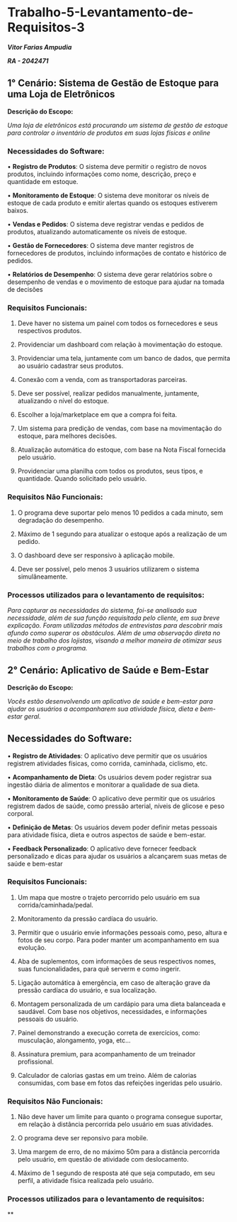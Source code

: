 # Trabalho-5-Levantamento-de-Requisitos-3

***Vitor Farias Ampudia***

***RA - 2042471***

## 1° Cenário: Sistema de Gestão de Estoque para uma Loja de Eletrônicos 
**Descrição do Escopo:**

*Uma loja de eletrônicos está procurando um sistema de gestão de estoque para 
controlar o inventário de produtos em suas lojas físicas e online*  

### Necessidades do Software:

• **Registro de Produtos**: O sistema deve permitir o registro de novos produtos, 
incluindo informações como nome, descrição, preço e quantidade em 
estoque. 

• **Monitoramento de Estoque**: O sistema deve monitorar os níveis de estoque 
de cada produto e emitir alertas quando os estoques estiverem baixos. 

• **Vendas e Pedidos**: O sistema deve registrar vendas e pedidos de produtos, 
atualizando automaticamente os níveis de estoque. 

• **Gestão de Fornecedores**: O sistema deve manter registros de fornecedores 
de produtos, incluindo informações de contato e histórico de pedidos. 

• **Relatórios de Desempenho**: O sistema deve gerar relatórios sobre o 
desempenho de vendas e o movimento de estoque para ajudar na tomada 
de decisões

### Requisitos Funcionais:

1. Deve haver no sistema um painel com todos os fornecedores e seus respectivos produtos.

2. Providenciar um dashboard com relação à movimentação do estoque.

3. Providenciar uma tela, juntamente com um banco de dados, que permita ao usuário cadastrar seus produtos.

4. Conexão com a venda, com as transportadoras parceiras.

5. Deve ser possível, realizar pedidos manualmente, juntamente, atualizando o nível do estoque.

6. Escolher a loja/marketplace em que a compra foi feita.

7. Um sistema para predição de vendas, com base na movimentação do estoque, para melhores decisões.

8. Atualização automática do estoque, com base na Nota Fiscal fornecida pelo usuário.

9. Providenciar uma planilha com todos os produtos, seus tipos, e quantidade. Quando solicitado pelo usuário.

### Requisitos Não Funcionais:

1. O programa deve suportar pelo menos 10 pedidos a cada minuto, sem degradação do desempenho.

2. Máximo de 1 segundo para atualizar o estoque após a realização de um pedido.

3. O dashboard deve ser responsivo à aplicação mobile.

4. Deve ser possível, pelo menos 3 usuários utilizarem o sistema simulâneamente.

### Processos utilizados para o levantamento de requisitos:

*Para capturar as necessidades do sistema, foi-se analisado sua necessidade, além de sua função requisitada pelo cliente, em sua breve explicação. Foram utilizadas métodos de entrevistas para descobrir mais afundo como superar os obstáculos. Além de uma observação direta no meio de trabalho dos lojistas, visando a melhor maneira de otimizar seus trabalhos com o programa.*

## 2° Cenário: Aplicativo de Saúde e Bem-Estar 
**Descrição do Escopo:** 

*Vocês estão desenvolvendo um aplicativo de saúde e bem-estar para ajudar os 
usuários a acompanharem sua atividade física, dieta e bem-estar geral.*

## Necessidades do Software:  

• **Registro de Atividades**: O aplicativo deve permitir que os usuários registrem 
atividades físicas, como corrida, caminhada, ciclismo, etc. 

• **Acompanhamento de Dieta**: Os usuários devem poder registrar sua 
ingestão diária de alimentos e monitorar a qualidade de sua dieta. 

• **Monitoramento de Saúde**: O aplicativo deve permitir que os usuários 
registrem dados de saúde, como pressão arterial, níveis de glicose e peso 
corporal. 

• **Definição de Metas**: Os usuários devem poder definir metas pessoais para 
atividade física, dieta e outros aspectos de saúde e bem-estar. 

• **Feedback Personalizado**: O aplicativo deve fornecer feedback 
personalizado e dicas para ajudar os usuários a alcançarem suas metas de 
saúde e bem-estar

### Requisitos Funcionais:

1. Um mapa que mostre o trajeto percorrido pelo usuário em sua corrida/caminhada/pedal.

2. Monitoramento da pressão cardíaca do usuário.

3. Permitir que o usuário envie informações pessoais como, peso, altura e fotos de seu corpo. Para poder manter um acompanhamento em sua evolução.

4. Aba de suplementos, com informações de seus respectivos nomes, suas funcionalidades, para quê serverm e como ingerir.

5. Ligação automática à emergência, em caso de alteração grave da pressão cardíaca do usuário, e sua localização.

6. Montagem personalizada de um cardápio para uma dieta balanceada e saudável. Com base nos objetivos, necessidades, e informações pessoais do usuário.

7. Painel demonstrando a execução correta de exercícios, como: musculação, alongamento, yoga, etc...

8. Assinatura premium, para acompanhamento de um treinador profissional.

9. Calculador de calorias gastas em um treino. Além de calorias consumidas, com base em fotos das refeições ingeridas pelo usuário.

### Requisitos Não Funcionais:

1. Não deve haver um limite para quanto o programa consegue suportar, em relação à distância percorrida pelo usuário em suas atividades.

2. O programa deve ser reponsivo para mobile.

3. Uma margem de erro, de no máximo 50m para a distância percorrida pelo usuário, em questão de atividade com deslocamento.

4. Máximo de 1 segundo de resposta até que seja computado, em seu perfil, a atividade física realizada pelo usuário.

### Processos utilizados para o levantamento de requisitos:

**
